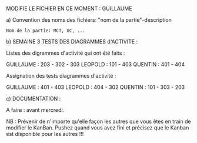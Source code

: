 MODIFIE LE FICHIER EN CE MOMENT : GUILLAUME

a) Convention des noms des fichiers:
	"nom de la partie"-description
	
	Nom de la partie: MCT, UC, ...
	
	
b) SEMAINE 3 TESTS DES DIAGRAMMES d'ACTIVITE :

Listes des digrammes d'activité qui ont été faits :

GUILLAUME : 203 - 302 - 303
LEOPOLD : 101 - 403 
QUENTIN : 401 - 404

Assignation des tests diagrammes d'activité :

GUILLAUME : 401 - 403
LEOPOLD : 404 - 302
QUENTIN : 101 - 303 - 203

c) DOCUMENTATION :

A faire : avant mercredi.

NB : Prévenir de n'importe qu'elle façon les autres que vous êtes en train de modifier le KanBan. Pushez quand vous avez fini
et précisez que le Kanban est disponible pour les autres !!!